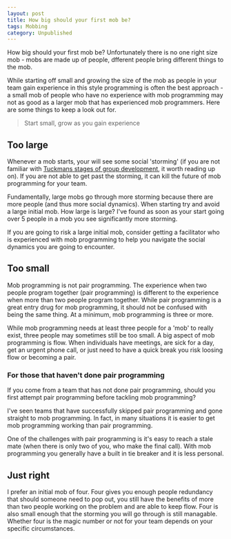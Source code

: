 ```yaml
---
layout: post
title: How big should your first mob be?
tags: Mobbing
category: Unpublished
---
```


How big should your first mob be? Unfortunately there is no one right size mob - mobs are made up of people, dfferent people bring different things to the mob. 

While starting off small and growing the size of the mob as people in your team gain experience in this style programming is often the best approach - a small mob of people who have no experience with mob programming may not as good as a larger mob that has experienced mob programmers. Here are some things to keep a look out for.

> Start small, grow as you gain experience

## Too large 

Whenever a mob starts, your will see some social 'storming' (if you are not familiar with [Tuckmans stages of group development](http://blog.markpearl.co.za/Tuckmans-Model), it worth reading up on). If you are not able to get past the storming, it can kill the future of mob programming for your team.

Fundamentally, large mobs go through more storming because there are more people (and thus more social dynamics). When starting try and avoid a large initial mob. How large is large? I've found as soon as your start going over 5 people in a mob you see significantly more storming.

If you are going to risk a large initial mob, consider getting a facilitator who is experienced with mob programming to help you navigate the social dynamics you are going to encounter. 

## Too small 

Mob programming is not pair programming. The experience when two people program together (pair programming) is different to the experience when more than two people program together. While pair programming is a great entry drug for mob programming, it should not be confused with being the same thing. At a minimum, mob programming is three or more.

While mob programming needs at least three people for a 'mob' to really exist, three people may sometimes still be too small. A big aspect of mob programming is flow. When individuals have meetings, are sick for a day, get an urgent phone call, or just need to have a quick break you risk loosing flow or becoming a pair. 

### For those that haven't done pair programming

If you come from a team that has not done pair programming, should you first attempt pair programming before tackling mob programming? 

I've seen teams that have successfully skipped pair programming and gone straight to mob programming. In fact, in many situations it is easier to get mob programming working than pair programming. 

One of the challenges with pair programming is it's easy to reach a stale mate (when there is only two of you, who make the final call). With mob programming you generally have a built in tie breaker and it is less personal.

## Just right

I prefer an initial mob of four. Four gives you enough people redundancy that should someone need to pop out, you still have the benefits of more than two people working on the problem and are able to keep flow. Four is also small enough that the storming you will go through is still managable. Whether four is the magic number or not for your team depends on your specific circumstances.
